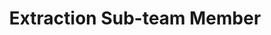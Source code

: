 ﻿---
layout: member
weight: 1
name: Dina Shehata
project: Green Joule

subweight: 10

title: Extraction Sub-team Member
img: /assets/images/members/Dina.jpg

email: dina.shehata117@gmail.com
biography: >
  Dina Shehata is a first year Engineering student.  She is very interested in making renewable energies more accessible and efficient and as a result is very committed to creating an optimal and cost-effect growth procedure for algae biofuel. Dina hopes to use her past research experience gained from previous biochemical research internships in order to be dedicated and contribute effectively to the project and more specifically Green Joule's extraction sub-team.

linkedin: www.linkedin.com/in/dina-shehata-210392147

---
